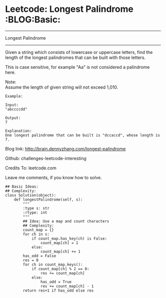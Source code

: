 # Leetcode: Longest Palindrome     :BLOG:Basic:


---

Longest Palindrome  

---

Given a string which consists of lowercase or uppercase letters, find the length of the longest palindromes that can be built with those letters.  

This is case sensitive, for example "Aa" is not considered a palindrome here.  

Note:  
Assume the length of given string will not exceed 1,010.  

    Example:
    
    Input:
    "abccccdd"
    
    Output:
    7
    
    Explanation:
    One longest palindrome that can be built is "dccaccd", whose length is 7.

Blog link: <http://brain.dennyzhang.com/longest-palindrome>  

Github: challenges-leetcode-interesting  

Credits To: leetcode.com  

Leave me comments, if you know how to solve.  

    ## Basic Ideas:
    ## Complexity:
    class Solution(object):
        def longestPalindrome(self, s):
            """
            :type s: str
            :rtype: int
            """
            ## Idea: Use a map and count characters
            ## Complexity:
            count_map = {}
            for ch in s:
                if count_map.has_key(ch) is False:
                    count_map[ch] = 1
                else:
                    count_map[ch] += 1
            has_odd = False
            res = 0
            for ch in count_map.keys():
                if count_map[ch] % 2 == 0:
                    res += count_map[ch]
                else:
                    has_odd = True
                    res += count_map[ch] - 1
            return res+1 if has_odd else res